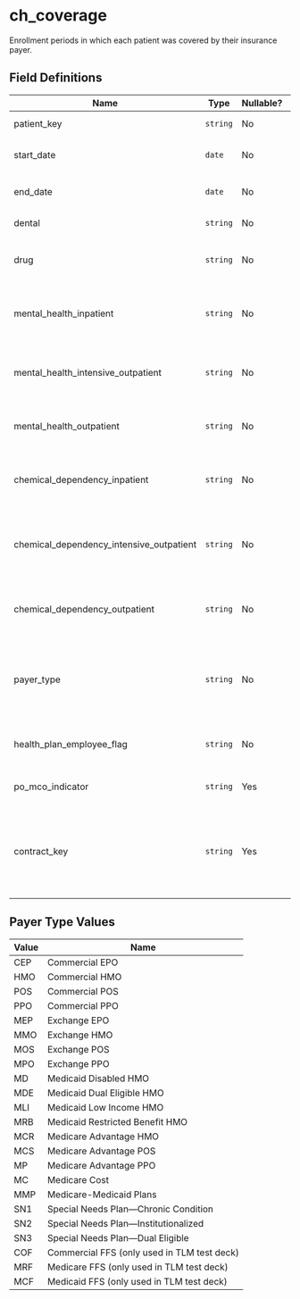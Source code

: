 # ch_coverage

Enrollment periods in which each patient was covered by their insurance payer.

## Field Definitions

| Name | Type | Nullable? | Length | Description | Values |
| --- | --- | --- | --- | --- | --- |
| patient_key | `string` | No | 100 | Unique patient key. |  |
| start_date | `date` | No | 8 | Start of coverage period. | `YYYYMMDD` |
| end_date | `date` | No | 8 | End of coverage period. | `YYYYMMDD` |
| dental | `string` | No | 1 | Has dental coverage?  | `Y` or `N` |
| drug | `string` | No | 1 | Has mental health inpatient coverage? | `Y` or `N` |
| mental_health_inpatient | `string` | No | 1 | Has mental health intensive inpatient coverage? | `Y` or `N` |
| mental_health_intensive_outpatient | `string` | No | 1 | Has mental health intensive outpatient coverage? | `Y` or `N` |
| mental_health_outpatient | `string` | No | 1 | Has mental health outpatient coverage? | `Y` or `N` |
| chemical_dependency_inpatient | `string` | No | 1 | Has chemical dependency inpatient coverage? | `Y` or `N` |
| chemical_dependency_intensive_outpatient | `string` | No | 1 | Has chemical dependency intensive outpatient coverage? | `Y` or `N` |
| chemical_dependency_outpatient | `string` | No | 1 | Has chemical dependency outpatient coverage? | `Y` or `N` |
| payer_type | `string` | No | 1 | The type of payer the member was covered by during the period. | [See Payer Type Values](/data-model/inbound/ch_coverage#payer-type-values) |
| health_plan_employee_flag | `string` | No | 1 | Is the patient a health plan employee? | `Y` or `N` |
| po_mco_indicator | `string` | Yes | 3 | Enrolled in either a PO or MCO? | `PO` or `MCO` |
| contract_key | `string` | Yes | 100 | The value-based contract key that the patient was associated with during the period.   |  |

## Payer Type Values

| Value | Name |
| --- | --- |
| CEP | Commercial EPO |
| HMO | Commercial HMO |
| POS | Commercial POS |
| PPO | Commercial PPO |
| MEP | Exchange EPO |
| MMO | Exchange HMO |
| MOS | Exchange POS |
| MPO | Exchange PPO |
| MD | Medicaid Disabled HMO |
| MDE | Medicaid Dual Eligible HMO |
| MLI | Medicaid Low Income HMO |
| MRB | Medicaid Restricted Benefit HMO |
| MCR | Medicare Advantage HMO |
| MCS | Medicare Advantage POS |
| MP | Medicare Advantage PPO |
| MC | Medicare Cost |
| MMP | Medicare-Medicaid Plans |
| SN1 | Special Needs Plan—Chronic Condition |
| SN2 | Special Needs Plan—Institutionalized |
| SN3 | Special Needs Plan—Dual Eligible |
| COF | Commercial FFS (only used in TLM test deck) |
| MRF | Medicare FFS (only used in TLM test deck) |
| MCF | Medicaid FFS (only used in TLM test deck) |